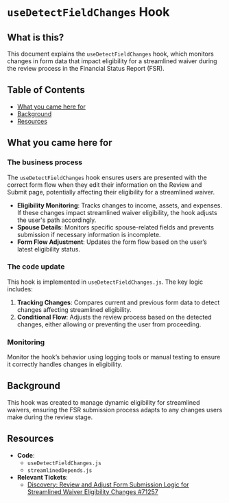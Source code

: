 # `useDetectFieldChanges` Hook

## What is this?
This document explains the `useDetectFieldChanges` hook, which monitors changes in form data that impact eligibility for a streamlined waiver during the review process in the Financial Status Report (FSR).

## Table of Contents
- [What you came here for](#what-you-came-here-for)
- [Background](#background)
- [Resources](#resources)

## What you came here for

### The business process
The `useDetectFieldChanges` hook ensures users are presented with the correct form flow when they edit their information on the Review and Submit page, potentially affecting their eligibility for a streamlined waiver.

- **Eligibility Monitoring**: Tracks changes to income, assets, and expenses. If these changes impact streamlined waiver eligibility, the hook adjusts the user's path accordingly.
- **Spouse Details**: Monitors specific spouse-related fields and prevents submission if necessary information is incomplete.
- **Form Flow Adjustment**: Updates the form flow based on the user’s latest eligibility status.

### The code update
This hook is implemented in `useDetectFieldChanges.js`. The key logic includes:

1. **Tracking Changes**: Compares current and previous form data to detect changes affecting streamlined eligibility.
2. **Conditional Flow**: Adjusts the review process based on the detected changes, either allowing or preventing the user from proceeding.

### Monitoring
Monitor the hook’s behavior using logging tools or manual testing to ensure it correctly handles changes in eligibility.

## Background
This hook was created to manage dynamic eligibility for streamlined waivers, ensuring the FSR submission process adapts to any changes users make during the review stage.

## Resources
- **Code**:
  - `useDetectFieldChanges.js`
  - `streamlinedDepends.js`
- **Relevant Tickets**:
  - [Discovery: Review and Adjust Form Submission Logic for Streamlined Waiver Eligibility Changes #71257](#)



